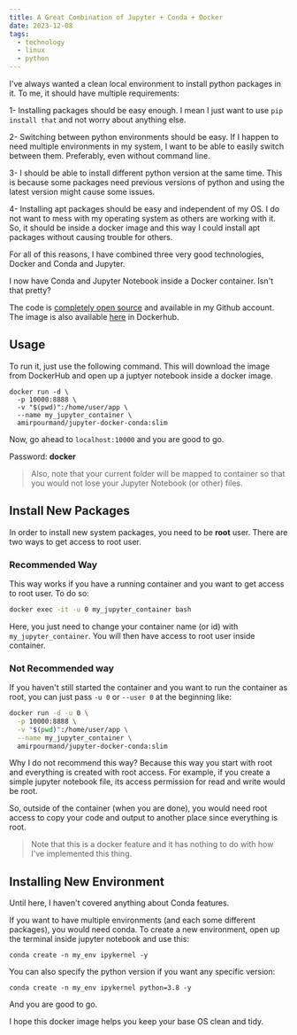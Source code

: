 ```yaml
---
title: A Great Combination of Jupyter + Conda + Docker
date: 2023-12-08
tags:
  - technology
  - linux
  - python
---
```

I've always wanted a clean local environment to install python packages in it. To me, it should have multiple requirements:

1- Installing packages should be easy enough. I mean I just want to use `pip install that` and not worry about anything else. 

2- Switching between python environments should be easy. If I happen to need multiple environments in my system, I want to be able to easily switch between them. Preferably, even without command line. 

3- I should be able to install different python version at the same time. This is because some packages need previous versions of python and using the latest version might cause some issues. 

4- Installing apt packages should be easy and independent of my OS. I do not want to mess with my operating system as others are working with it. So, it should be inside a docker image and this way I could install apt packages without causing trouble for others. 

For all of this reasons, I have combined three very good technologies, Docker and Conda and Jupyter. 

I now have Conda and Jupyter Notebook inside a Docker container. Isn't that pretty?

The code is [completely open source](https://github.com/pourmand1376/Jupyter-Docker-Conda) and available in my Github account. The image is also available [here](https://hub.docker.com/r/amirpourmand/jupyter-docker-conda) in Dockerhub. 

## Usage
To run it, just use the following command. This will download the image from DockerHub and open up a juptyer notebook inside a docker image. 
```
docker run -d \
  -p 10000:8888 \
  -v "$(pwd)":/home/user/app \
  --name my_jupyter_container \
  amirpourmand/jupyter-docker-conda:slim
```
Now, go ahead to `localhost:10000` and you are good to go. 

Password: **docker**

> Also, note that your current folder will be mapped to container so that you would not lose your Jupyter Notebook (or other) files. 

## Install New Packages
In order to install new system packages, you need to be **root** user. There are two ways to get access to root user. 

### Recommended Way
This way works if you have a running container and you want to get access to root user. To do so:

```sh
docker exec -it -u 0 my_jupyter_container bash
```

Here, you just need to change your container name (or id) with `my_jupyter_container`. You will then have access to root user inside container. 

### Not Recommended way
If you haven't still started the container and you want to run the container as root, you can just pass `-u 0` or `--user 0` at the beginning like: 

```sh
docker run -d -u 0 \
  -p 10000:8888 \
  -v "$(pwd)":/home/user/app \
  --name my_jupyter_container \
  amirpourmand/jupyter-docker-conda:slim
```

Why I do not recommend this way? 
Because this way you start with root and everything is created with root access. For example, if you create a simple jupyter notebook file, its access permission for read and write would be root. 

So, outside of the container (when you are done), you would need root access to copy your code and output to another place since everything is root. 

> Note that this is a docker feature and it has nothing to do with how I've implemented this thing. 

## Installing New Environment
Until here, I haven't covered anything about Conda features. 

If you want to have multiple environments (and each some different packages), you would need conda. To create a new environment, open up the terminal inside jupyter notebook and use this:

```
conda create -n my_env ipykernel -y
```
You can also specify the python version if you want any specific version:
```
conda create -n my_env ipykernel python=3.8 -y
```

And you are good to go. 

I hope this docker image helps you keep your base OS clean and tidy. 


